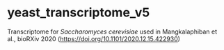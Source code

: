 # yeast_transcriptome_v5

Transcriptome for *Saccharomyces cerevisiae* used in Mangkalaphiban et al., bioRXiv 2020 (https://doi.org/10.1101/2020.12.15.422930)
